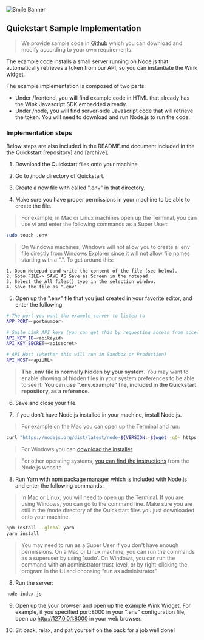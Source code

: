 ![Smile Banner](https://a-cloud.b-cdn.net/media/iW=2340&iH=726&oX=0&oY=0&cW=2340&cH=726/f814cf1173a99228c8a8fb75f74e9d1b.png)

## Quickstart Sample Implementation
> We provide sample code in [Github](https://github.com/SmileAPI/quickstart) which you can download and modify according to your own requirements. 

The example code installs a small server running on Node.js that automatically retrieves a token from our API, so you can instantiate the Wink widget. 

The example implementation is composed of two parts:
* Under /frontend, you will find example code in HTML that already has the Wink Javascript SDK embedded already.
* Under /node, you will find server-side Javascript code that will retrieve the token. You will need to download and run Node.js to run the code.


### Implementation steps
Below steps are also included in the README.md document included in the the Quickstart [repository] and [archive].
1. Download the Quickstart files onto your machine.

2. Go to /node directory of Quickstart.

3. Create a new file with called ".env" in that directory.

4. Make sure you have proper permissions in your machine to be able to create the file. 

> For example, in Mac or Linux machines open up the Terminal, you can use vi and enter the following commands as a Super User:

```bash
sudo touch .env
```

> On Windows machines, Windows will not allow you to create a .env file directly from Windows Explorer since it will not allow file names starting with a ".". To get around this:

```
1. Open Notepad oand write the content of the file (see below).
2. Goto FILE-> SAVE AS Save as Screen in the notepad.
3. Select the All files() type in the selection window.
4. Save the file as ".env" 
```

5. Open up the ".env" file that you just created in your favorite editor, and enter the following:

```bash
# The port you want the example server to listen to
APP_PORT=<portnumber>

# Smile Link API keys (you can get this by requesting access from access@getsmileapi.com)
API_KEY_ID=<apikeyid>
API_KEY_SECRET=<apisecret>

# API Host (whether this will run in Sandbox or Production)
API_HOST=<apiURL>
```

> **The .env file is normally hidden by your system.** You may want to enable showing of hidden files in your system preferences to be able to see it. **You can use ".env.example" file, included in the Quickstart repository, as a reference.**


6. Save and close your file.

7. If you don't have Node.js installed in your machine, install Node.js. 

> For example on the Mac you can open up the Terminal and run:

```bash
curl "https://nodejs.org/dist/latest/node-${VERSION:-$(wget -qO- https://nodejs.org/dist/latest/ | sed -nE 's|.*>node-(.*)\.pkg</a>.*|\1|p')}.pkg" > "$HOME/Downloads/node-latest.pkg" && sudo installer -store -pkg "$HOME/Downloads/node-latest.pkg" -target "/"
```

> For Windows you can [download the installer](https://nodejs.org/en/#home-downloadhead).

> For other operating systems, [you can find the instructions](https://nodejs.org/en/download/package-manager/#macos) from the Node.js website.


8. Run Yarn with [npm package manager](https://www.npmjs.com/) which is included with Node.js and enter the following commands:

> In Mac or Linux, you will need to open up the Terminal. If you are using Windows, you can go to the command line. Make sure you are still in the /node directory of the Quickstart files you just downloaded onto your machine.

```bash
npm install --global yarn
yarn install
```

> You may need to run as a Super User if you don't have enough permissions. On a Mac or Linux machine, you can run the commands as a superuser by using 'sudo'. On Windows, you can run the command with an administrator trust-level, or by right-clicking the program in the UI and choosing "run as administrator."

8. Run the server:
```bash
node index.js
```

9. Open up the your browser and open up the example Wink Widget. For example, if you specified port:8000 in your ".env" configuration file, open up http://127.0.0.1:8000 in your web browser.

10. Sit back, relax, and pat yourself on the back for a job well done!
